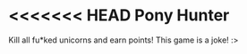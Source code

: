 <<<<<<< HEAD
Pony Hunter
===========
Kill all fu*ked unicorns and earn points! This game is a joke! :>

